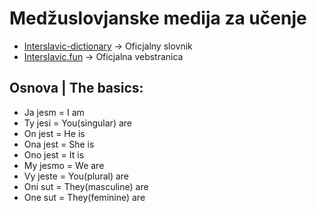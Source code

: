 # Medžuslovjanske medija za učenje

*   [Interslavic-dictionary](https://interslavic-dictionary.com/) -&gt; Oficjalny slovnik
*   [Interslavic.fun](https://interslavic.fun/) -&gt; Oficjalna vebstranica 

## Osnova | The basics:

*   Ja jesm = I am
*   Ty jesi = You(singular) are
*   On jest = He is
*   Ona jest = She is
*   Ono jest = It is
*   My jesmo = We are
*   Vy jeste = You(plural) are
*   Oni sut = They(masculine) are
*   One sut = They(feminine) are